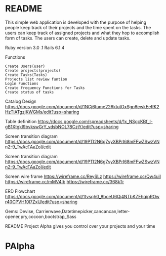 # README

This simple web application is developed with the purpose of helping people keep track of their projects and the time spent on the tasks. The users can keep track of assigned projects and what they hop to accomplish form of tasks. The users can create, delete and update tasks.



Ruby version 3.0 .1 Rails 6.1.4

  Functions

    Create Users(user)
    Create projects(projects)
    Create Tasks(Tasks)
    Projects list review funtion
    Login Functions
    Create frequency Functions for Tasks
    Create status of tasks

Catalog Design  https://docs.google.com/document/d/1NCj6tume226ktutOxSgp6ewkEeRK2HzTiATgzjKWGMs/edit?usp=sharing

Table definition https://docs.google.com/spreadsheets/d/1x_NSgcKBf_l-gB1Xtgkl9bvkswGrY_vdsbNOL78CzjY/edit?usp=sharing


Screen transition diagram https://docs.google.com/document/d/19PTI2N6g7vyXBPrI68mFFwZSwzVNn2-9_TwAcTAaZoI/edit

Screen transition diagram https://docs.google.com/document/d/19PTI2N6g7vyXBPrI68mFFwZSwzVNn2-9_TwAcTAaZoI/edit


Screen wire frame https://wireframe.cc/ReySLz https://wireframe.cc/Qw4uiI https://wireframe.cc/mMV4Ib https://wireframe.cc/368kTr

ERD Flowchart https://docs.google.com/document/d/1tvsqh0_8bceU6Qj4NTbKZEhqipROwr40CPVH10l7ZxU/edit?usp=sharing

Gems: Devise, Carrierwave,Datetimepicker,cancancan,letter-opener,pry,cocoon,bootstrap_Sass

README Project Alpha gives you control over your projects and your time

# PAlpha
